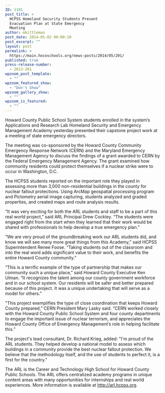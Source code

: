 ```yaml
---
ID: 1101
post_title: >
  HCPSS Homeland Security Students Present
  Evacuation Plan at State Emergency
  Meeting
author: mkittleman
post_date: 2014-05-02 00:00:20
post_excerpt: ""
layout: post
permalink: >
  https://main.hocoschools.org/news-posts/2014/05/201/
published: true
press-release-number:
  - 2013-201
wpzoom_post_template:
  - ""
wpzoom_featured_show:
  - "Don't Show"
wpzoom_gallery_show:
  - ""
wpzoom_is_featured:
  - ""
---
```

Howard County Public School System students enrolled in the system’s Applications and Research Lab Homeland Security and Emergency Management Academy yesterday presented their capstone project work at a meeting of state emergency directors.

The meeting was co-sponsored by the Howard County Community Emergency Response Network (CERN) and the Maryland Emergency Management Agency to discuss the findings of a grant awarded to CERN by the Federal Emergency Management Agency. The grant examined how community residents could protect themselves if a nuclear strike were to occur in Washington, D.C.

The HCPSS students reported on the important role they played in assessing more than 3,000 non-residential buildings in the county for nuclear fallout protections. Using ArcMap geospatial processing program and Pictometry aerial image capturing, students analyzed and graded properties, and created maps and route analysis results.

“It was very exciting for both the ARL students and staff to be a part of this real world project,” said ARL Principal Drew Cockley. “The students were engaged right from the start when they learned that their work would be shared with professionals to help develop a true emergency plan.”

“We are very proud of the groundbreaking work our ARL students did, and know we will see many more great things from this Academy,” said HCPSS Superintendent Renee Foose. “Taking students out of the classroom and into the real word adds significant value to their work, and benefits the entire Howard County community.”

“This is a terrific example of the type of partnership that makes our community such a unique place,” said Howard County Executive Ken Ulman. “It recognizes the talent among our county government workforce and in our school system. Our residents will be safer and better prepared because of this project. It was a unique undertaking that will serve as a model for others.”

"This project exemplifies the type of close coordination that keeps Howard County prepared,” CERN President Mary Lasky said. “CERN worked closely with the Howard County Public School System and four county departments to engage the important issue of nuclear terrorism, and appreciates the Howard County Office of Emergency Management’s role in helping facilitate this.”

The project's lead consultant, Dr. Richard Krieg, added: "I'm proud of the ARL students. They helped develop a national model to assess which buildings in a community provide the best nuclear fallout protection. We believe that the methodology itself, and the use of students to perfect it, is a first for the country."

The ARL is the Career and Technology High School for Howard County Public Schools. The ARL offers centralized academy programs in unique content areas with many opportunities for internships and real world experiences. More information is available at http://arl.hcpss.org.